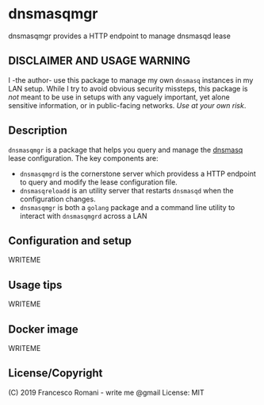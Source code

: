 # dnsmasqmgr
dnsmasqmgr provides a HTTP endpoint to manage dnsmasqd lease

## DISCLAIMER AND USAGE WARNING
I -the author- use this package to manage my own `dnsmasq` instances in my LAN setup.
While I try to avoid obvious security missteps, this package is *not* meant to be use
in setups with any vaguely important, yet alone sensitive information, or in public-facing
networks. *Use at your own risk*.

## Description
`dnsmasqmgr` is a package that helps you query and manage the [dnsmasq](http://www.thekelleys.org.uk/dnsmasq/doc.html) lease configuration.
The key components are:
- `dnsmasqmgrd` is the cornerstone server which providess a HTTP endpoint to query and modify the lease configuration file.
- `dnsmasqreloadd` is an utility server that restarts `dnsmasqd` when the configuration changes.
- `dnsmasqmgr` is both a `golang` package and a command line utility to interact with `dnsmasqmgrd` across a LAN

## Configuration and setup
WRITEME

## Usage tips
WRITEME

## Docker image
WRITEME

## License/Copyright
(C) 2019 Francesco Romani - write me @gmail
License: MIT
